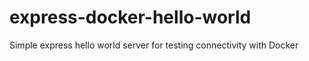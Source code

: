 # express-docker-hello-world
Simple express hello world server for testing connectivity with Docker

